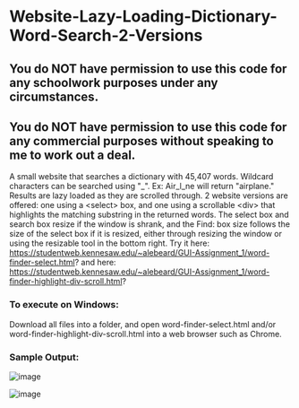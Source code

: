 # Website-Lazy-Loading-Dictionary-Word-Search-2-Versions

## You do NOT have permission to use this code for any schoolwork purposes under any circumstances. 

## You do NOT have permission to use this code for any commercial purposes without speaking to me to work out a deal.

A small website that searches a dictionary with 45,407 words. Wildcard characters can be searched using "\_". Ex: Air\_l\_ne will return "airplane." Results are lazy loaded as they are scrolled through. 2 website versions are offered: one using a \<select\> box, and one using a scrollable \<div\> that highlights the matching substring in the returned words. The select box and search box resize if the window is shrank, and the Find: box size follows the size of the select box if it is resized, either through resizing the window or using the resizable tool in the bottom right. Try it here: https://studentweb.kennesaw.edu/~alebeard/GUI-Assignment_1/word-finder-select.html? and here: https://studentweb.kennesaw.edu/~alebeard/GUI-Assignment_1/word-finder-highlight-div-scroll.html?
  
### To execute on Windows:

Download all files into a folder, and open word-finder-select.html and/or word-finder-highlight-div-scroll.html into a web browser such as Chrome.

### Sample Output:

![image](https://user-images.githubusercontent.com/33675444/205211475-49b8e6af-27de-40b7-9398-fcd9fe5c4071.png)

![image](https://user-images.githubusercontent.com/33675444/205211452-f51bec01-b373-40ef-be4c-7aeeea52b9bd.png)
